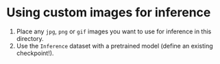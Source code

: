 # Using custom images for inference

1. Place any `jpg`, `png` or `gif` images you want to use for inference in this directory.
2. Use the `Inference` dataset with a pretrained model (define an existing checkpoint!).
